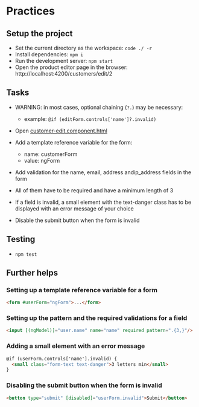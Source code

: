 # Practices

## Setup the project
- Set the current directory as the workspace: `code ./ -r`
- Install dependencies: `npm i`
- Run the development server: `npm start`
- Open the product editor page in the browser: http://localhost:4200/customers/edit/2

## Tasks
- WARNING: in most cases, optional chaining (`?.`) may be necessary:
  - example: `@if (editForm.controls['name']?.invalid)`

- Open [customer-edit.component.html](src/app/page/customer-edit/customer-edit.component.html)
- Add a template reference variable for the form:
  - name: customerForm
  - value: ngForm
- Add validation for the name, email, address andip_address fields in the form
- All of them have to be required and have a minimum length of 3
- If a field is invalid, a small element with the text-danger class has to be displayed with an error message of your choice
- Disable the submit button when the form is invalid


## Testing
- `npm test`

## Further helps

### Setting up a template reference variable for a form
```html
<form #userForm="ngForm">...</form>
```

### Setting up the pattern and the required validations for a field
```html
<input [(ngModel)]="user.name" name="name" required pattern=".{3,}"/>
```

### Adding a small element with an error message
```html
@if (userForm.controls['name'].invalid) {
  <small class="form-text text-danger">3 letters min</small>
}
```

### Disabling the submit button when the form is invalid
```html
<button type="submit" [disabled]="userForm.invalid">Submit</button>
```
